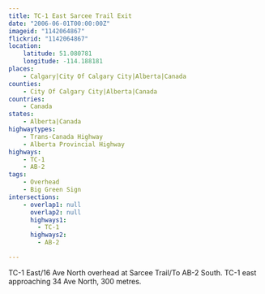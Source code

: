 ```yaml
---
title: TC-1 East Sarcee Trail Exit
date: "2006-06-01T00:00:00Z"
imageid: "1142064867"
flickrid: "1142064867"
location:
    latitude: 51.080781
    longitude: -114.188181
places:
    - Calgary|City Of Calgary City|Alberta|Canada
counties:
    - City Of Calgary City|Alberta|Canada
countries:
    - Canada
states:
    - Alberta|Canada
highwaytypes:
    - Trans-Canada Highway
    - Alberta Provincial Highway
highways:
    - TC-1
    - AB-2
tags:
    - Overhead
    - Big Green Sign
intersections:
    - overlap1: null
      overlap2: null
      highways1:
        - TC-1
      highways2:
        - AB-2

---
```

TC-1 East/16 Ave North overhead at Sarcee Trail/To AB-2 South.  TC-1 east approaching 34 Ave North, 300 metres.